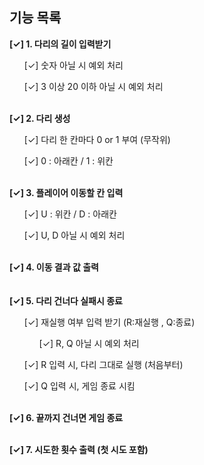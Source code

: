 ## 기능 목록

<ll>
     <b>[✓] 1. 다리의 길이 입력받기</b>
        <ul>[✓] 숫자 아닐 시 예외 처리</ul>
        <ul>[✓] 3 이상 20 이하 아닐 시 예외 처리</ul>
</ll>
<br>
<ll>
    <b>[✓] 2. 다리 생성</b>
        <ul>[✓] 다리 한 칸마다 0 or 1 부여 (무작위)</ul>
        <ul>[✓] 0 : 아래칸 / 1 : 위칸</ul>
</ll>
<br>
<ll>
    <b>[✓] 3. 플레이어 이동할 칸 입력</b>
        <ul>[✓] U : 위칸 / D : 아래칸</ul>
        <ul>[✓] U, D 아닐 시 예외 처리</ul>
</ll>
<br>
<b>[✓] 4. 이동 결과 값 출력</b> <br>
<br><br>
<b>[✓] 5. 다리 건너다 실패시 종료</b>
<ul>[✓] 재실행 여부 입력 받기 (R:재실행 , Q:종료)
    <ul>[✓] R, Q 아닐 시 예외 처리</ul>
</ul>
    <ul>[✓] R 입력 시, 다리 그대로 실행 (처음부터)</ul>
    <ul>[✓] Q 입력 시, 게임 종료 시킴</ul>

<br>
<b>[✓] 6. 끝까지 건너면 게임 종료</b><br><br>

<b>[✓] 7. 시도한 횟수 출력 (첫 시도 포함)</b>
